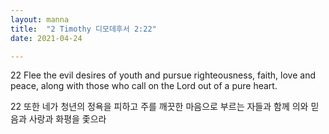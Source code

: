 ```yaml
---
layout: manna
title:  "2 Timothy 디모데후서 2:22"
date: 2021-04-24

---
```

22 Flee the evil desires of youth and pursue righteousness, faith, love and peace, along with those who call on the Lord out of a pure heart.

22 또한 네가 청년의 정욕을 피하고 주를 깨끗한 마음으로 부르는 자들과 함께 의와 믿음과 사랑과 화평을 좇으라
